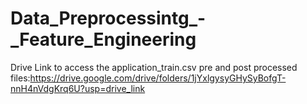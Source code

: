 # Data_Preprocessintg_-_Feature_Engineering
Drive Link to access the application_train.csv pre and post processed files:https://drive.google.com/drive/folders/1jYxlgysyGHySyBofgT-nnH4nVdgKrq6U?usp=drive_link
